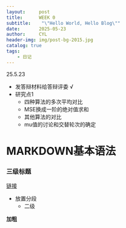 ```yaml
---
layout:     post
title:      WEEK 0
subtitle:    "\"Hello World, Hello Blog\""
date:       2025-05-23
author:     CYL
header-img: img/post-bg-2015.jpg
catalog: true
tags:
    - 日记
---
```


25.5.23

* 发答辩材料给答辩评委 √
* 研究点1
    * 四种算法的多次平均对比
    * MSE换成一阶的绝对值求和
    * 其他算法的对比
    * mu值的讨论和交替轮次的确定

# MARKDOWN基本语法
### 三级标题
[链接](https://cylel.github.io/)
* 放置分段
    * 二级

**加粗**




